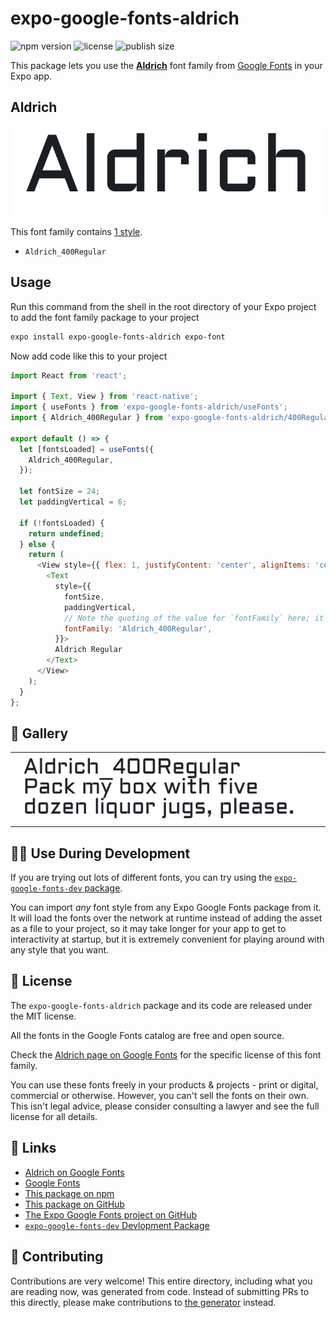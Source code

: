 # expo-google-fonts-aldrich

![npm version](https://flat.badgen.net/npm/v/expo-google-fonts-aldrich)
![license](https://flat.badgen.net/github/license/expo/google-fonts)
![publish size](https://flat.badgen.net/packagephobia/install/expo-google-fonts-aldrich)

This package lets you use the [**Aldrich**](https://fonts.google.com/specimen/Aldrich) font family from [Google Fonts](https://fonts.google.com/) in your Expo app.

## Aldrich

![Aldrich](./font-family.png)

This font family contains [1 style](#-gallery).

- `Aldrich_400Regular`

## Usage

Run this command from the shell in the root directory of your Expo project to add the font family package to your project
```sh
expo install expo-google-fonts-aldrich expo-font
```

Now add code like this to your project
```js
import React from 'react';

import { Text, View } from 'react-native';
import { useFonts } from 'expo-google-fonts-aldrich/useFonts';
import { Aldrich_400Regular } from 'expo-google-fonts-aldrich/400Regular';

export default () => {
  let [fontsLoaded] = useFonts({
    Aldrich_400Regular,
  });

  let fontSize = 24;
  let paddingVertical = 6;

  if (!fontsLoaded) {
    return undefined;
  } else {
    return (
      <View style={{ flex: 1, justifyContent: 'center', alignItems: 'center' }}>
        <Text
          style={{
            fontSize,
            paddingVertical,
            // Note the quoting of the value for `fontFamily` here; it expects a string!
            fontFamily: 'Aldrich_400Regular',
          }}>
          Aldrich Regular
        </Text>
      </View>
    );
  }
};

```

## 🔡 Gallery


||||
|-|-|-|
|![Aldrich_400Regular](.//400Regular/Aldrich_400Regular.ttf.png)||||


## 👩‍💻 Use During Development

If you are trying out lots of different fonts, you can try using the [`expo-google-fonts-dev` package](https://github.com/freeboub/google-fonts/tree/master/font-packages/dev#readme).

You can import *any* font style from any Expo Google Fonts package from it. It will load the fonts
over the network at runtime instead of adding the asset as a file to your project, so it may take longer
for your app to get to interactivity at startup, but it is extremely convenient
for playing around with any style that you want.

## 📖 License

The `expo-google-fonts-aldrich` package and its code are released under the MIT license.

All the fonts in the Google Fonts catalog are free and open source.

Check the [Aldrich page on Google Fonts](https://fonts.google.com/specimen/Aldrich) for the specific license of this font family.

You can use these fonts freely in your products & projects - print or digital, commercial or otherwise. However, you can't sell the fonts on their own. This isn't legal advice, please consider consulting a lawyer and see the full license for all details.

## 🔗 Links

- [Aldrich on Google Fonts](https://fonts.google.com/specimen/Aldrich)
- [Google Fonts](https://fonts.google.com/)
- [This package on npm](https://www.npmjs.com/package/expo-google-fonts-aldrich)
- [This package on GitHub](https://github.com/freeboub/google-fonts/tree/master/font-packages/aldrich)
- [The Expo Google Fonts project on GitHub](https://github.com/freeboub/google-fonts)
- [`expo-google-fonts-dev` Devlopment Package](https://github.com/freeboub/google-fonts/tree/master/font-packages/dev)

## 🤝 Contributing

Contributions are very welcome! This entire directory, including what you are reading now, was generated from code. Instead of submitting PRs to this directly, please make contributions to [the generator](https://github.com/freeboub/google-fonts/tree/master/packages/generator) instead.
